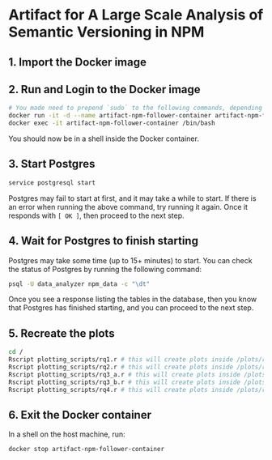 # Artifact for A Large Scale Analysis of Semantic Versioning in NPM

## 1. Import the Docker image

## 2. Run and Login to the Docker image

```bash
# You made need to prepend `sudo` to the following commands, depending on your system
docker run -it -d --name artifact-npm-follower-container artifact-npm-follower-image bash
docker exec -it artifact-npm-follower-container /bin/bash
```

You should now be in a shell inside the Docker container.

## 3. Start Postgres

```bash
service postgresql start
```

Postgres may fail to start at first, and it may take a while to start.
If there is an error when running the above command, try running it again.
Once it responds with `[ OK ]`, then proceed to the next step.

## 4. Wait for Postgres to finish starting

Postgres may take some time (up to 15+ minutes) to start.
You can check the status of Postgres by running the following command:

```bash
psql -U data_analyzer npm_data -c "\dt"
```

Once you see a response listing the tables in the database, then you know that Postgres has finished starting,
and you can proceed to the next step.

## 5. Recreate the plots

```bash
cd /
Rscript plotting_scripts/rq1.r # this will create plots inside /plots/rq1
Rscript plotting_scripts/rq2.r # this will create plots inside /plots/rq2
Rscript plotting_scripts/rq3_a.r # this will create plots inside /plots/rq3
Rscript plotting_scripts/rq3_b.r # this will create plots inside /plots/rq3
Rscript plotting_scripts/rq4.r # this will create plots inside /plots/rq4
```


## 6. Exit the Docker container

In a shell on the host machine, run:

```bash
docker stop artifact-npm-follower-container
```


